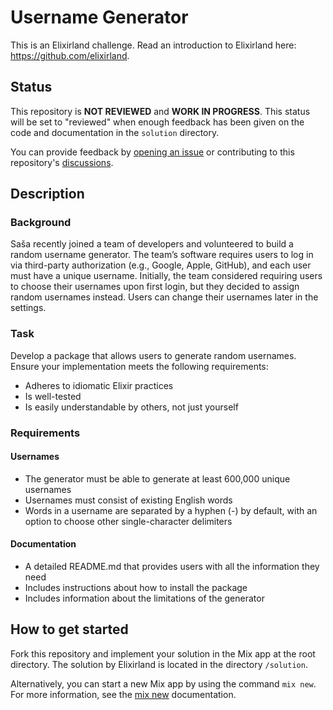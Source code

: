 # Username Generator
This is an Elixirland challenge. Read an introduction to Elixirland here: https://github.com/elixirland.

## Status
This repository is **NOT REVIEWED** and **WORK IN PROGRESS**. This status will be set to "reviewed" when enough feedback has been given on the code and documentation in the `solution` directory.

You can provide feedback by [opening an issue](https://github.com/elixirland/xlc-username-generator/issues/new) or contributing to this repository's [discussions](https://github.com/elixirland/xlc-username-generator/discussions).

## Description
### Background
Saša recently joined a team of developers and volunteered to build a random username generator. The team’s software requires users to log in via third-party authorization (e.g., Google, Apple, GitHub), and each user must have a unique username. Initially, the team considered requiring users to choose their usernames upon first login, but they decided to assign random usernames instead. Users can change their usernames later in the settings.

### Task
Develop a package that allows users to generate random usernames. Ensure your implementation meets the following requirements:
  - Adheres to idiomatic Elixir practices
  - Is well-tested
  - Is easily understandable by others, not just yourself

### Requirements
#### Usernames
  - The generator must be able to generate at least 600,000 unique usernames
  - Usernames must consist of existing English words
  - Words in a username are separated by a hyphen (-) by default, with an option to choose other single-character delimiters
    
#### Documentation
  - A detailed README.md that provides users with all the information they need
  - Includes instructions about how to install the package
  - Includes information about the limitations of the generator

## How to get started
Fork this repository and implement your solution in the Mix app at the root directory. The solution by Elixirland is located in the directory `/solution`.

Alternatively, you can start a new Mix app by using the command `mix new`. For more information, see the [mix new](https://hexdocs.pm/mix/1.12/Mix.Tasks.New.html) documentation.
